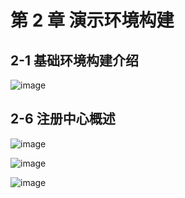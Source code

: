 # 第 2 章 演示环境构建

## 2-1 基础环境构建介绍

![image](https://img.mukewang.com/szimg/5bcd754b0001399d19201080.jpg)

## 2-6 注册中心概述

![image](https://img.mukewang.com/szimg/5bcf241500016b7c19201080.jpg)

![image](https://img.mukewang.com/szimg/5bcf251b0001697819201080.jpg)

![image](https://img.mukewang.com/szimg/5bcf258a0001996d19201080.jpg)